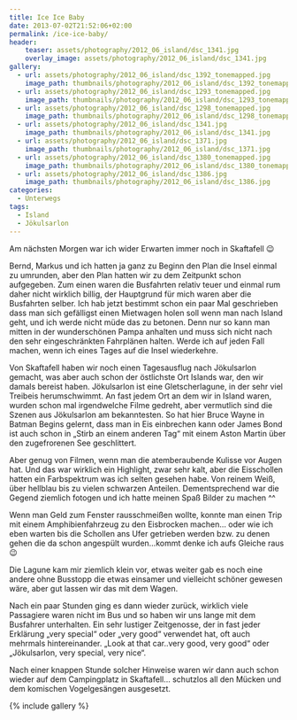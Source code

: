 ```yaml
---
title: Ice Ice Baby
date: 2013-07-02T21:52:06+02:00
permalink: /ice-ice-baby/
header:
    teaser: assets/photography/2012_06_island/dsc_1341.jpg
    overlay_image: assets/photography/2012_06_island/dsc_1341.jpg
gallery:
  - url: assets/photography/2012_06_island/dsc_1392_tonemapped.jpg
    image_path: thumbnails/photography/2012_06_island/dsc_1392_tonemapped.jpg
  - url: assets/photography/2012_06_island/dsc_1293_tonemapped.jpg
    image_path: thumbnails/photography/2012_06_island/dsc_1293_tonemapped.jpg
  - url: assets/photography/2012_06_island/dsc_1298_tonemapped.jpg
    image_path: thumbnails/photography/2012_06_island/dsc_1298_tonemapped.jpg
  - url: assets/photography/2012_06_island/dsc_1341.jpg
    image_path: thumbnails/photography/2012_06_island/dsc_1341.jpg
  - url: assets/photography/2012_06_island/dsc_1371.jpg
    image_path: thumbnails/photography/2012_06_island/dsc_1371.jpg
  - url: assets/photography/2012_06_island/dsc_1380_tonemapped.jpg
    image_path: thumbnails/photography/2012_06_island/dsc_1380_tonemapped.jpg
  - url: assets/photography/2012_06_island/dsc_1386.jpg
    image_path: thumbnails/photography/2012_06_island/dsc_1386.jpg
categories:
  - Unterwegs
tags:
  - Island
  - Jökulsarlon
---
```


Am nächsten Morgen war ich wider Erwarten immer noch in Skaftafell 😉

Bernd, Markus und ich hatten ja ganz zu Beginn den Plan die Insel einmal zu umrunden, 
aber den Plan hatten wir zu dem Zeitpunkt schon aufgegeben. Zum einen waren die Busfahrten relativ teuer und einmal rum daher nicht wirklich billig, 
der Hauptgrund für mich waren aber die Busfahrten selber. Ich hab jetzt bestimmt schon ein paar Mal geschrieben dass man sich 
gefälligst einen Mietwagen holen soll wenn man nach Island geht, und ich werde nicht müde das zu betonen. 
Denn nur so kann man mitten in der wunderschönen Pampa anhalten und muss sich nicht nach den sehr eingeschränkten Fahrplänen halten. 
Werde ich auf jeden Fall machen, wenn ich eines Tages auf die Insel wiederkehre.

Von Skaftafell haben wir noch einen Tagesausflug nach Jökulsarlon gemacht, was aber auch schon der östlichste Ort Islands war, 
den wir damals bereist haben. Jökulsarlon ist eine Gletscherlagune, in der sehr viel Treibeis herumschwimmt. 
An fast jedem Ort an dem wir in Island waren, wurden schon mal irgendwelche Filme gedreht, aber vermutlich sind die Szenen 
aus Jökulsarlon am bekanntesten. So hat hier Bruce Wayne in Batman Begins gelernt, 
dass man in Eis einbrechen kann oder James Bond ist auch schon in „Stirb an einem anderen Tag“ mit einem Aston Martin über den zugefrorenen See geschlittert.

Aber genug von Filmen, wenn man die atemberaubende Kulisse vor Augen hat. Und das war wirklich ein Highlight, zwar sehr kalt, 
aber die Eisschollen hatten ein Farbspektrum was ich selten gesehen habe. Von reinem Weiß, über hellblau bis zu vielen schwarzen Anteilen. 
Dementsprechend war die Gegend ziemlich fotogen und ich hatte meinen Spaß Bilder zu machen ^^

Wenn man Geld zum Fenster rausschmeißen wollte, konnte man einen Trip mit einem Amphibienfahrzeug zu den Eisbrocken machen…
oder wie ich eben warten bis die Schollen ans Ufer getrieben werden bzw. zu denen gehen die da schon angespült wurden…kommt denke ich aufs Gleiche raus 😉

Die Lagune kam mir ziemlich klein vor, etwas weiter gab es noch eine andere ohne Busstopp die etwas einsamer und vielleicht schöner gewesen wäre, 
aber gut lassen wir das mit dem Wagen.

Nach ein paar Stunden ging es dann wieder zurück, wirklich viele Passagiere waren nicht im Bus und so haben wir uns lange mit dem Busfahrer unterhalten. 
Ein sehr lustiger Zeitgenosse, der in fast jeder Erklärung „very special“ oder „very good“ verwendet hat, oft auch mehrmals hintereinander. 
„Look at that car..very good, very good“ oder „Jökulsarlon, very special, very nice“.

Nach einer knappen Stunde solcher Hinweise waren wir dann auch schon wieder auf dem Campingplatz in Skaftafell…
schutzlos all den Mücken und dem komischen Vogelgesängen ausgesetzt.

{% include gallery %}